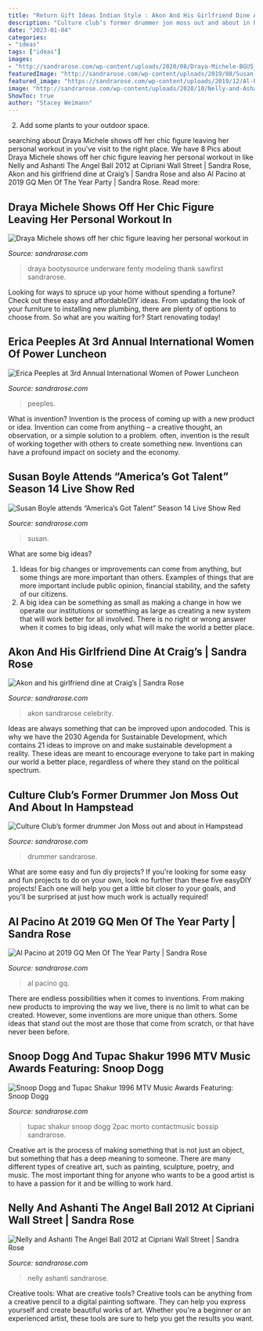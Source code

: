 ```yaml
---
title: "Return Gift Ideas Indian Style : Akon And His Girlfriend Dine At Craig’s"
description: "Culture club’s former drummer jon moss out and about in hampstead"
date: "2023-01-04"
categories:
- "ideas"
tags: ["ideas"]
images:
- "http://sandrarose.com/wp-content/uploads/2020/08/Draya-Michele-BGUS_1983563_005.jpg"
featuredImage: "http://sandrarose.com/wp-content/uploads/2019/08/Susan-Boyle-wenn36876636-768x1152.jpg"
featured_image: "https://sandrarose.com/wp-content/uploads/2019/12/Al-Pacino-at-GQ-BG.jpg"
image: "http://sandrarose.com/wp-content/uploads/2020/10/Nelly-and-Ashanti-wenn5939184.jpg"
ShowToc: true
author: "Stacey Weimann"
---
```



2. Add some plants to your outdoor space.

	

		
searching about Draya Michele shows off her chic figure leaving her personal workout in you've visit to the right place. We have 8 Pics about Draya Michele shows off her chic figure leaving her personal workout in like Nelly and Ashanti The Angel Ball 2012 at Cipriani Wall Street | Sandra Rose, Akon and his girlfriend dine at Craig’s | Sandra Rose and also Al Pacino at 2019 GQ Men Of The Year Party | Sandra Rose. Read more:
		
    
## Draya Michele Shows Off Her Chic Figure Leaving Her Personal Workout In

<img loading=lazy src="http://sandrarose.com/wp-content/uploads/2020/08/Draya-Michele-BGUS_1983563_005.jpg" onerror="this.onerror=null;this.src='https://tse1.mm.bing.net/th?id=OIP.dS9tyIW4CkkHppG3nZ_Y3AHaLH&amp;pid=15.1';" alt="Draya Michele shows off her chic figure leaving her personal workout in">

_Source: sandrarose.com_

>draya bootysource underware fenty modeling thank sawfirst sandrarose. 

	

Looking for ways to spruce up your home without spending a fortune? Check out these easy and affordableDIY ideas. From updating the look of your furniture to installing new plumbing, there are plenty of options to choose from. So what are you waiting for? Start renovating today!

    
## Erica Peeples At 3rd Annual International Women Of Power Luncheon

<img loading=lazy src="https://sandrarose.com/wp-content/uploads/2020/03/Erica-Peeples-wenn37679647.jpg" onerror="this.onerror=null;this.src='https://tse3.mm.bing.net/th?id=OIP.gLTMsjQdG7thGuSxHPNZPAHaLH&amp;pid=15.1';" alt="Erica Peeples at 3rd Annual International Women of Power Luncheon">

_Source: sandrarose.com_

>peeples. 

	

What is invention?
Invention is the process of coming up with a new product or idea. Invention can come from anything – a creative thought, an observation, or a simple solution to a problem. often, invention is the result of working together with others to create something new. Inventions can have a profound impact on society and the economy.

    
## Susan Boyle Attends “America’s Got Talent” Season 14 Live Show Red

<img loading=lazy src="http://sandrarose.com/wp-content/uploads/2019/08/Susan-Boyle-wenn36876636-768x1152.jpg" onerror="this.onerror=null;this.src='https://tse1.mm.bing.net/th?id=OIP.fLZNKTjmPSJJzCLcXnCs0QHaLH&amp;pid=15.1';" alt="Susan Boyle attends “America’s Got Talent” Season 14 Live Show Red">

_Source: sandrarose.com_

>susan. 

	

What are some big ideas?
1. Ideas for big changes or improvements can come from anything, but some things are more important than others. Examples of things that are more important include public opinion, financial stability, and the safety of our citizens.
2. A big idea can be something as small as making a change in how we operate our institutions or something as large as creating a new system that will work better for all involved. There is no right or wrong answer when it comes to big ideas, only what will make the world a better place.

    
## Akon And His Girlfriend Dine At Craig’s | Sandra Rose

<img loading=lazy src="https://sandrarose.com/wp-content/uploads/2018/02/BGUS_1141429_013-1000x1500.jpg" onerror="this.onerror=null;this.src='https://tse4.mm.bing.net/th?id=OIP.7yMfX7uGjOM_lZ8tmY3WtgHaLH&amp;pid=15.1';" alt="Akon and his girlfriend dine at Craig’s | Sandra Rose">

_Source: sandrarose.com_

>akon sandrarose celebrity. 

	

Ideas are always something that can be improved upon andocoded. This is why we have the 2030 Agenda for Sustainable Development, which contains 21 ideas to improve on and make sustainable development a reality. These ideas are meant to encourage everyone to take part in making our world a better place, regardless of where they stand on the political spectrum.

    
## Culture Club’s Former Drummer Jon Moss Out And About In Hampstead

<img loading=lazy src="https://sandrarose.com/wp-content/uploads/2020/04/Jon-Moss-BGUS_1921107_001.jpg" onerror="this.onerror=null;this.src='https://tse4.mm.bing.net/th?id=OIP.Uxw1OoGOWNgc_lQUkKCphwHaKV&amp;pid=15.1';" alt="Culture Club’s former drummer Jon Moss out and about in Hampstead">

_Source: sandrarose.com_

>drummer sandrarose. 

	

What are some easy and fun diy projects?
If you're looking for some easy and fun projects to do on your own, look no further than these five easyDIY projects! Each one will help you get a little bit closer to your goals, and you'll be surprised at just how much work is actually required!

    
## Al Pacino At 2019 GQ Men Of The Year Party | Sandra Rose

<img loading=lazy src="https://sandrarose.com/wp-content/uploads/2019/12/Al-Pacino-at-GQ-BG.jpg" onerror="this.onerror=null;this.src='https://tse2.mm.bing.net/th?id=OIP.PijpF_2hqNCL_Pb-B1AJ_gHaKX&amp;pid=15.1';" alt="Al Pacino at 2019 GQ Men Of The Year Party | Sandra Rose">

_Source: sandrarose.com_

>al pacino gq. 

	

There are endless possibilities when it comes to inventions. From making new products to improving the way we live, there is no limit to what can be created. However, some inventions are more unique than others. Some ideas that stand out the most are those that come from scratch, or that have never been before.

    
## Snoop Dogg And Tupac Shakur 1996 MTV Music Awards Featuring: Snoop Dogg

<img loading=lazy src="http://sandrarose.com/wp-content/uploads/2020/09/Tupac-Shakur-wenn1197204.jpg" onerror="this.onerror=null;this.src='https://tse2.mm.bing.net/th?id=OIP.nEGtBQ2kpzwIofTB7CZDwgHaK0&amp;pid=15.1';" alt="Snoop Dogg and Tupac Shakur 1996 MTV Music Awards Featuring: Snoop Dogg">

_Source: sandrarose.com_

>tupac shakur snoop dogg 2pac morto contactmusic bossip sandrarose. 

	

Creative art is the process of making something that is not just an object, but something that has a deep meaning to someone. There are many different types of creative art, such as painting, sculpture, poetry, and music. The most important thing for anyone who wants to be a good artist is to have a passion for it and be willing to work hard.

    
## Nelly And Ashanti The Angel Ball 2012 At Cipriani Wall Street | Sandra Rose

<img loading=lazy src="http://sandrarose.com/wp-content/uploads/2020/10/Nelly-and-Ashanti-wenn5939184.jpg" onerror="this.onerror=null;this.src='https://tse4.mm.bing.net/th?id=OIP.r2I_IS4nBXc8PBqPn1XQlgHaLI&amp;pid=15.1';" alt="Nelly and Ashanti The Angel Ball 2012 at Cipriani Wall Street | Sandra Rose">

_Source: sandrarose.com_

>nelly ashanti sandrarose. 

	

Creative tools: What are creative tools?
Creative tools can be anything from a creative pencil to a digital painting software. They can help you express yourself and create beautiful works of art. Whether you're a beginner or an experienced artist, these tools are sure to help you get the results you want.

